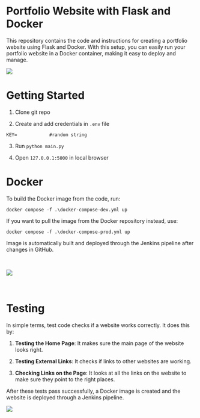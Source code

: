 # Portfolio Website with Flask and Docker

This repository contains the code and instructions for creating a portfolio website using Flask and Docker. With this setup, you can easily run your portfolio website in a Docker container, making it easy to deploy and manage.

![](https://i.imgur.com/f9HgZ9F.png)

# Getting Started

1. Clone git repo

2. Create and add credentials in `.env` file
```
KEY=            #random string
```
3. Run `python main.py`

4. Open `127.0.0.1:5000` in local browser

# Docker

To build the Docker image from the code, run:

```
docker compose -f .\docker-compose-dev.yml up
```

If you want to pull the image from the Docker repository instead, use:

```
docker compose -f .\docker-compose-prod.yml up
```

Image is automatically built and deployed through the Jenkins pipeline after changes in GitHub.

<br/>

![](https://i.imgur.com/4wmQpYy.png)

<br/>

# Testing

In simple terms, test code checks if a website works correctly. It does this by:


1. **Testing the Home Page**: It makes sure the main page of the website looks right.

2. **Testing External Links**: It checks if links to other websites are working.

3. **Checking Links on the Page**: It looks at all the links on the website to make sure they point to the right places.

After these tests pass successfully, a Docker image is created and the website is deployed through a Jenkins pipeline.

![](https://i.imgur.com/Phi3UVh.png)
